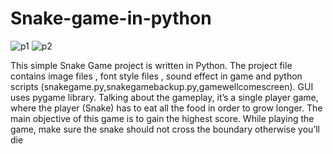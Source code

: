 # Snake-game-in-python
![p1](https://user-images.githubusercontent.com/32744544/101286971-7267c400-380f-11eb-8f99-4c6818568441.png)
![p2](https://user-images.githubusercontent.com/32744544/101286977-78f63b80-380f-11eb-8600-9bb2b4503ff6.png)

This simple Snake Game project is written in Python. The project file contains image files , font style files , sound effect in game
and python scripts (snakegame.py,snakegamebackup.py,gamewellcomescreen). GUI uses pygame library. Talking about the gameplay, it’s a 
single player game, where the player (Snake) has to eat all the food in order to grow longer. The main objective of this game is to gain
the highest score. While playing the game, make sure the snake should not cross the boundary otherwise you’ll die

